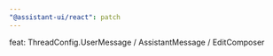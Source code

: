 ```yaml
---
"@assistant-ui/react": patch
---
```


feat: ThreadConfig.UserMessage / AssistantMessage / EditComposer
